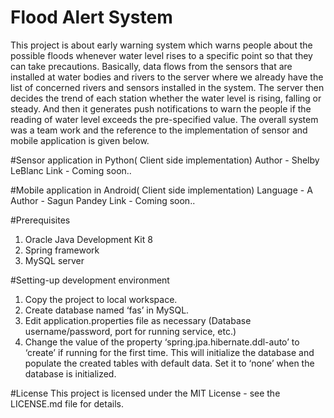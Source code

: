 # Flood Alert System
This project is about early warning system which warns people about the possible floods whenever water level rises to a specific point so that they can take precautions. Basically, data flows from the sensors that are installed at water bodies and rivers to the server where we already have the list of concerned rivers and sensors installed in the system. The server then decides the trend of each station whether the water level is rising, falling or steady. And then it generates push notifications to warn the people if the reading of water level exceeds the pre-specified value. 
The overall system was a team work and the reference to the implementation of sensor and mobile application is given below.

#Sensor application in Python( Client side implementation)
Author - Shelby LeBlanc
Link - Coming soon..

#Mobile application in Android( Client side implementation)
Language - A
Author - Sagun Pandey
Link - Coming soon..

#Prerequisites
1. Oracle Java Development Kit 8
2. Spring framework
3. MySQL server 

#Setting-up development environment
1. Copy the project to local workspace.
2. Create database named ‘fas’ in MySQL.
3. Edit application.properties file as necessary (Database username/password, port for running service, etc.)
4. Change the value of the property ‘spring.jpa.hibernate.ddl-auto’ to ‘create’ if running for the first time. This will    initialize the database and populate the created tables with default data. Set it to ‘none’ when the database is initialized.

#License
This project is licensed under the MIT License - see the LICENSE.md file for details.

